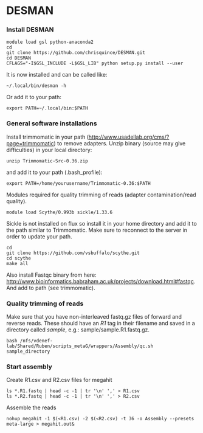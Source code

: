 # DESMAN

### Install DESMAN
```
module load gsl python-anaconda2
cd
git clone https://github.com/chrisquince/DESMAN.git
cd DESMAN
CFLAGS="-I$GSL_INCLUDE -L$GSL_LIB" python setup.py install --user
```
It is now installed and can be called like:
```
~/.local/bin/desman -h
```
Or add it to your path:
```
export PATH=~/.local/bin:$PATH
```

### General software installations
Install trimmomatic in your path (http://www.usadellab.org/cms/?page=trimmomatic) to remove adapters. Unzip binary (source may give difficulties) in your local directory:
```
unzip Trimmomatic-Src-0.36.zip
```
and add it to your path (.bash_profile):
```
export PATH=/home/yourusername/Trimmomatic-0.36:$PATH
```
Modules required for quality trimming of reads (adapter contamination/read quality).
```
module load Scythe/0.993b sickle/1.33.6
```
Sickle is not installed on flux so install it in your home directory and add it to the path similar to Trimmomatic. Make sure to reconnect to the server in order to update your path.
```
cd
git clone https://github.com/vsbuffalo/scythe.git
cd scythe
make all
```
Also install Fastqc binary from here: http://www.bioinformatics.babraham.ac.uk/projects/download.html#fastqc. And add to path (see trimmomatic).

### Quality trimming of reads


Make sure that you have non-interleaved fastq.gz files of forward and reverse reads. These should have an *R1* tag in their filename and saved in a directory called *sample*, e.g.: sample/sample.R1.fastq.gz.
```
bash /nfs/vdenef-lab/Shared/Ruben/scripts_metaG/wrappers/Assembly/qc.sh sample_directory
```
### Start assembly
Create R1.csv and R2.csv files for megahit
```
ls *.R1.fastq | head -c -1 | tr '\n' ',' > R1.csv
ls *.R2.fastq | head -c -1 | tr '\n' ',' > R2.csv
```
Assemble the reads
```
nohup megahit -1 $(<R1.csv) -2 $(<R2.csv) -t 36 -o Assembly --presets meta-large > megahit.out&
```
